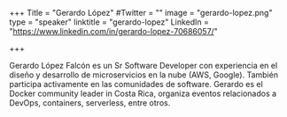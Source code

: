+++
Title = "Gerardo López"
#Twitter = ""
image = "gerardo-lopez.png"
type = "speaker"
linktitle = "gerardo-lopez"
LinkedIn = "https://www.linkedin.com/in/gerardo-lopez-70686057/"

+++

Gerardo López Falcón es un Sr Software Developer con experiencia en el diseño y desarrollo de microservicios en la nube (AWS, Google). También participa activamente en las comunidades de software. Gerardo es el Docker community leader in Costa Rica, organiza eventos relacionados a DevOps, containers, serverless, entre otros.




